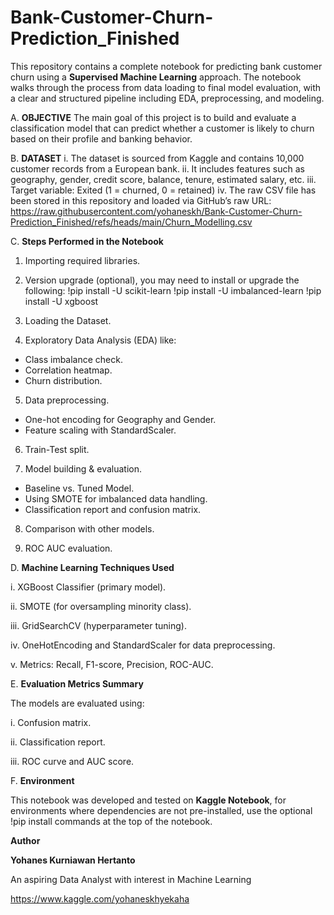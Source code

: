 # Bank-Customer-Churn-Prediction_Finished

This repository contains a complete notebook for predicting bank customer churn using a **Supervised Machine Learning** approach. The notebook walks through the process from data loading to final model evaluation, with a clear and structured pipeline including EDA, preprocessing, and modeling. 

A. **OBJECTIVE**
The main goal of this project is to build and evaluate a classification model that can predict whether a customer is likely to churn based on their profile and banking behavior.

B. **DATASET**
i. The dataset is sourced from Kaggle and contains 10,000 customer records from a European bank.
ii. It includes features such as geography, gender, credit score, balance, tenure, estimated salary, etc.
iii. Target variable: Exited (1 = churned, 0 = retained)
iv. The raw CSV file has been stored in this repository and loaded via GitHub’s raw URL:
https://raw.githubusercontent.com/yohaneskh/Bank-Customer-Churn-Prediction_Finished/refs/heads/main/Churn_Modelling.csv

C. **Steps Performed in the Notebook**
1. Importing required libraries.

2. Version upgrade (optional), you may need to install or upgrade the following:
!pip install -U scikit-learn
!pip install -U imbalanced-learn
!pip install -U xgboost

3. Loading the Dataset.

4. Exploratory Data Analysis (EDA) like:
- Class imbalance check.
- Correlation heatmap.
- Churn distribution.

5. Data preprocessing.
- One-hot encoding for Geography and Gender.
- Feature scaling with StandardScaler.
  
6. Train-Test split.
  
7. Model building & evaluation.
- Baseline vs. Tuned Model.
- Using SMOTE for imbalanced data handling.
- Classification report and confusion matrix.
  
8. Comparison with other models.
   
9. ROC AUC evaluation.

D. **Machine Learning Techniques Used**

i. XGBoost Classifier (primary model).

ii. SMOTE (for oversampling minority class).

iii. GridSearchCV (hyperparameter tuning).

iv. OneHotEncoding and StandardScaler for data preprocessing.

v. Metrics: Recall, F1-score, Precision, ROC-AUC.

E. **Evaluation Metrics Summary**

The models are evaluated using:

i. Confusion matrix.

ii. Classification report.

iii. ROC curve and AUC score.

F. **Environment**

This notebook was developed and tested on **Kaggle Notebook**, for environments where dependencies are not pre-installed, use the optional !pip install commands at the top of the notebook.

**Author**

**Yohanes Kurniawan Hertanto**

An aspiring Data Analyst with interest in Machine Learning

https://www.kaggle.com/yohaneskhyekaha
